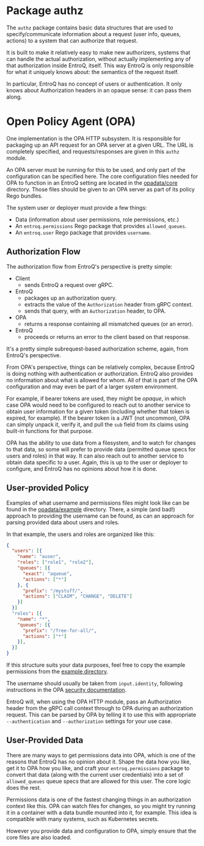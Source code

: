 # Package authz

The `authz` package contains basic data structures that are used to
specify/communicate information about a request (user info, queues, actions) to
a system that can authorize that request.

It is built to make it relatively easy to make new authorizers, systems that
can handle the actual authorization, without actually implementing any of that
authorization inside EntroQ, itself. This way EntroQ is only responsible for
what it uniquely knows about: the semantics of the request itself.

In particular, EntroQ has no concept of users or authentication. It only knows
about Authorization headers in an opaque sense: it can pass them along.

# Open Policy Agent (OPA)

One implementation is the OPA HTTP subsystem. It is responsible for packaging
up an API request for an OPA server at a given URL. The URL is completely
specified, and requests/responses are given in this `authz` module.

An OPA server must be running for this to be used, and only part of the
configuration can be specified here. The core configuration files needed for
OPA to function in an EntroQ setting are located in the
[opadata/core](opadata/core) directory. Those files should be given to an OPA
server as part of its policy Rego bundles.

The system user or deployer must provide a few things:

- Data (information about user permissions, role permissions, etc.)
- An `entroq.permissions` Rego package that provides `allowed_queues`.
- An `entroq.user` Rego package that provides `username`.

## Authorization Flow

The authorization flow from EntroQ's perspective is pretty simple:

- Client
  - sends EntroQ a request over gRPC.
- EntroQ
  - packages up an authorization query.
  - extracts the value of the `Authorization` header from gRPC context.
  - sends that query, with an `Authorization` header, to OPA.
- OPA
  - returns a response containing all mismatched queues (or an error).
- EntroQ
  - proceeds or returns an error to the client based on that response.

It's a pretty simple subrequest-based authorization scheme, again, from
EntroQ's perspective.

From OPA's perspective, things can be relatively complex, because EntroQ is
doing nothing with authentication or authorization. EntroQ also provides no
information about what is allowed for whom. All of that is part of the OPA
configuration and may even be part of a larger system environment.

For example, if bearer tokens are used, they might be *opaque*, in which case
OPA would need to be configured to reach out to another service to obtain user
information for a given token (including whether that token is expired, for
example). If the bearer token is a JWT (not uncommon), OPA can simply unpack
it, verify it, and pull the `sub` field from its claims using built-in
functions for that purpose.

OPA has the ability to use data from a filesystem, and to watch for changes to
that data, so some will prefer to provide data (permitted queue specs for users
and roles) in that way. It can also reach out to another service to obtain data
specific to a user. Again, this is up to the user or deployer to configure, and
EntroQ has no opinions about how it is done.

## User-provided Policy

Examples of what username and permissions files might look like can be found in the
[opadata/example](opadata/example) directory. There, a simple (and bad!)
approach to providing the username can be found, as can an approach for parsing
provided data about users and roles.

In that example, the users and roles are organized like this:

```json
{
  "users": [{
    "name": "auser",
    "roles": ["role1", "role2"],
    "queues": [{
      "exact": "aqueue",
      "actions": ["*"]
    }, {
      "prefix": "/mystuff/",
      "actions": ["CLAIM", "CHANGE", "DELETE"]
    }]
  }]
  "roles": [{
    "name": "*",
    "queues": [{
      "prefix": "/free-for-all/",
      "actions": ["*"]
    }],
  }]
}
```

If this structure suits your data purposes, feel free to copy the example permissions
from the [example directory](opadata/example/example-permissions.rego).

The username should usually be taken from `input.identity`, following
instructions in the OPA [security documentation](https://www.openpolicyagent.org/docs/latest/security/).

EntroQ will, when using the OPA HTTP module, pass an Authorization header from
the gRPC call context through to OPA during an authorization request. This can
be parsed by OPA by telling it to use this with appropriate `--authentication`
and `--authorization` settings for your use case.

## User-Provided Data

There are many ways to get permissions data into OPA, which is one of the
reasons that EntroQ has no opinion about it. Shape the data how you like, get
it to OPA how you like, and craft your `entroq.permissions` package to convert
that data (along with the current user credentials) into a set of
`allowed_queues` queue specs that are allowed for this user. The core logic
does the rest.

Permissions data is one of the fastest changing things in an authorization
context like this. OPA can watch files for changes, so you might try running it
in a container with a data bundle mounted into it, for example. This idea is
compatible with many systems, such as Kubernetes secrets.

However you provide data and configuration to OPA, simply ensure that the core
files are also loaded.
